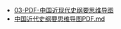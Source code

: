 - [03-PDF-中国近现代史纲要思维导图](./03-PDF-中国近现代史纲要思维导图)
- [中国近代史纲要思维导图PDF.md](3000-自考\资料\KM01-中国近现代史纲要\03-PDF-中国近现代史纲要思维导图\中国近代史纲要思维导图PDF.md)